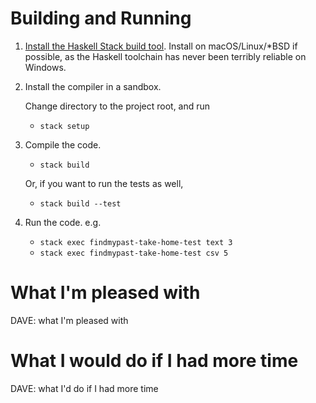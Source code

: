 # Building and Running

1.  [Install the Haskell Stack build tool][stack]. Install on
    macOS/Linux/\*BSD if possible, as the Haskell toolchain has never been
    terribly reliable on Windows.

[stack]: https://docs.haskellstack.org/en/stable/README/

2.  Install the compiler in a sandbox.

    Change directory to the project root, and run

     *  `stack setup`

3.  Compile the code.

     *  `stack build`

    Or, if you want to run the tests as well,

     *  `stack build --test`

4.  Run the code.   e.g.

     *  `stack exec findmypast-take-home-test text 3`
     *  `stack exec findmypast-take-home-test csv 5`


# What I'm pleased with

DAVE: what I'm pleased with


# What I would do if I had more time

DAVE: what I'd do if I had more time
